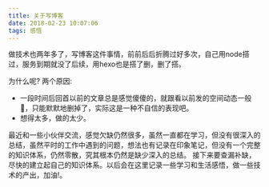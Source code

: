 ```yaml
---
title: 关于写博客
date: 2018-02-23 10:07:06
tags: 感悟
---
```

做技术也两年多了，写博客这件事情，前前后后折腾过好多次，自己用node搭过，服务到期就没了后续，用hexo也是搭了删，删了搭。

为什么呢? 两个原因:
	
- 一段时间后回首以前的文章总是感觉傻傻的，就跟看以前发的空间动态一般🤦‍，只能默默地删掉了，实际这是一种不自信的表现吧。
- 想得太多，做的太少。

最近和一些小伙伴交流，感觉欠缺仍然很多，虽然一直都在学习，但没有很深入的总结，虽然平时的工作中遇到的问题，想法也有记录在印象笔记，但没有一个完整的知识体系，仍然零散，究其根本仍然是缺少深入的总结。
接下来要查漏补缺，尽快的建立起自己的知识体系。以后会在这里记录一些学习和生活感悟，做一些技术的产出，加油!。




